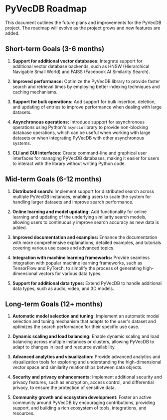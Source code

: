 # PyVecDB Roadmap

This document outlines the future plans and improvements for the PyVecDB project. The roadmap will evolve as the project grows and new features are added.

## Short-term Goals (3-6 months)

1. **Support for additional vector databases:** Integrate support for additional vector database backends, such as HNSW (Hierarchical Navigable Small World) and FAISS (Facebook AI Similarity Search).

2. **Improved performance:** Optimize the PyVecDB library to provide faster search and retrieval times by employing better indexing techniques and caching mechanisms.

3. **Support for bulk operations:** Add support for bulk insertion, deletion, and updating of entries to improve performance when dealing with large datasets.

4. **Asynchronous operations:** Introduce support for asynchronous operations using Python's `asyncio` library to provide non-blocking database operations, which can be useful when working with large datasets or when integrating PyVecDB with other asynchronous systems.

5. **CLI and GUI interfaces:** Create command-line and graphical user interfaces for managing PyVecDB databases, making it easier for users to interact with the library without writing Python code.

## Mid-term Goals (6-12 months)

1. **Distributed search:** Implement support for distributed search across multiple PyVecDB instances, enabling users to scale the system for handling larger datasets and improve search performance.

2. **Online learning and model updating:** Add functionality for online learning and updating of the underlying similarity search models, allowing users to continuously improve search accuracy as new data is added.

3. **Improved documentation and examples:** Enhance the documentation with more comprehensive explanations, detailed examples, and tutorials covering various use cases and advanced topics.

4. **Integration with machine learning frameworks:** Provide seamless integration with popular machine learning frameworks, such as TensorFlow and PyTorch, to simplify the process of generating high-dimensional vectors for various data types.

5. **Support for additional data types:** Extend PyVecDB to handle additional data types, such as audio, video, and 3D models.

## Long-term Goals (12+ months)

1. **Automatic model selection and tuning:** Implement an automatic model selection and tuning mechanism that adapts to the user's dataset and optimizes the search performance for their specific use case.

2. **Dynamic scaling and load balancing:** Enable dynamic scaling and load balancing across multiple instances or clusters, allowing PyVecDB to adapt to changes in load and resource availability.

3. **Advanced analytics and visualization:** Provide advanced analytics and visualization tools for exploring and understanding the high-dimensional vector space and similarity relationships between data objects.

4. **Security and privacy enhancements:** Implement additional security and privacy features, such as encryption, access control, and differential privacy, to ensure the protection of sensitive data.

5. **Community growth and ecosystem development:** Foster an active community around PyVecDB by encouraging contributions, providing support, and building a rich ecosystem of tools, integrations, and resources.
